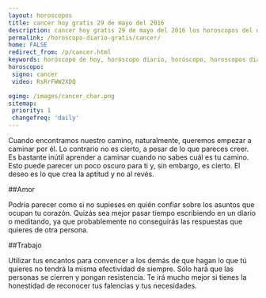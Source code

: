 ```yaml
---
layout: horoscopos
title: cancer hoy gratis 29 de mayo del 2016 
description: cancer hoy gratis 29 de mayo del 2016 los horoscopos del dia, amor, trabajo, vida personal. Todas las predicciones para cancer gratis. Ahora Tambien podes consultar el Oraculo SI o NO http://horoscopo-del-dia.com/oraculo-si-no/ 
permalink: /horoscopo-diario-gratis/cancer/
home: FALSE
redirect_from: /p/cancer.html
keywords: horóscopo de hoy, horóscopo diario, horóscopo, horoscopos diarios gratis del dia de hoy, horóscopo diario gratis,horóscopo 2016, horóscopo esperanza gracia, horoscopo cancer hoy, horoscop, horóscopos gratis, horoscopo cancer, horoscopo cancer 2016, Tarot, Astrologia, Zodíaco, cancer, horoscopo gratis
horoscopo:
 signo: cancer
 video: RsRrFWW2XDQ

ogimg: /images/cancer_char.png
sitemap:
 priority: 1
 changefreq: 'daily'
---
```



Cuando encontramos nuestro camino, naturalmente, queremos empezar a caminar por él. Lo contrario no es cierto, a pesar de lo que pareces creer. Es bastante inútil aprender a caminar cuando no sabes cuál es tu camino. Esto puede parecer un poco oscuro para ti y, sin embargo, es cierto. El deseo es lo que crea la aptitud y no al revés.

##Amor

Podría parecer como si no supieses en quién confiar sobre los asuntos que ocupan tu corazón. Quizás sea mejor pasar tiempo escribiendo en un diario o meditando, ya que probablemente no conseguirás las respuestas que quieres de otra persona.

##Trabajo

Utilizar tus encantos para convencer a los demás de que hagan lo que tú quieres no tendrá la misma efectividad de siempre. Sólo hará que las personas se cierren y pongan resistencia. Te irá mucho mejor si tienes la honestidad de reconocer tus falencias y tus necesidades.